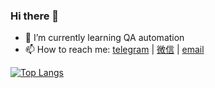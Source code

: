 ### Hi there 👋 

- 🌱 I’m currently learning QA automation
- 📫 How to reach me: [telegram](https://t.me/xk_999) | [微信](https://i.imgur.com/wJPbxIh.jpeg) | [email](mailto:xeniqqa@gmail.com)

[![Top Langs](https://github-readme-stats.vercel.app/api/top-langs/?username=xk999&layout=compact)](https://github.com/anuraghazra/github-readme-stats)

<!--
**xk999/xk999** is a ✨ _special_ ✨ repository because its `README.md` (this file) appears on your GitHub profile.

Here are some ideas to get you started:

- 🔭 I’m currently working on ...
- 🌱 I’m currently learning ...
- 👯 I’m looking to collaborate on ...
- 🤔 I’m looking for help with ...
- 💬 Ask me about ...
- 📫 How to reach me: ...
- 😄 Pronouns: ...
- ⚡ Fun fact: ...
-->
